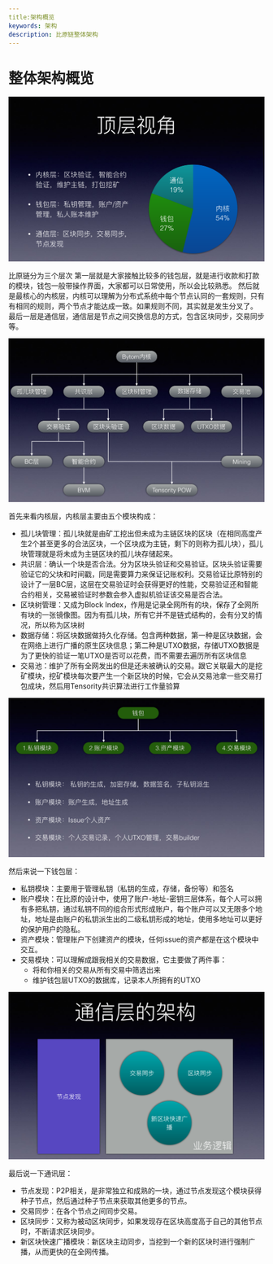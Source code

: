 ```yaml
---
title:架构概览
keywords: 架构
description: 比原链整体架构
---
```


# 整体架构概览

![](./img/bytom_overview.png)

比原链分为三个层次
第一层就是大家接触比较多的钱包层，就是进行收款和打款的模块，钱包一般带操作界面，大家都可以日常使用，所以会比较熟悉。
然后就是最核心的内核层，内核可以理解为分布式系统中每个节点认同的一套规则，只有有相同的规则，两个节点才能达成一致。如果规则不同，其实就是发生分叉了。
最后一层是通信层，通信层是节点之间交换信息的方式，包含区块同步，交易同步等。

![](./img/bytom_core.png)

首先来看内核层，内核层主要由五个模块构成：
-  孤儿块管理：孤儿块就是由矿工挖出但未成为主链区块的区块（在相同高度产生2个甚至更多的合法区块，一个区块成为主链，剩下的则称为孤儿块），孤儿块管理就是将未成为主链区块的孤儿块存储起来。
-  共识层：确认一个块是否合法。分为区块头验证和交易验证。区块头验证需要验证它的父块和时间戳，同是需要算力来保证记账权利。交易验证比原特别的设计了一层BC层，这层在交易验证时会获得更好的性能，交易验证还和智能合约相关，交易被验证时参数会参入虚拟机验证该交易是否合法。
-  区块树管理：又成为Block Index，作用是记录全网所有的块，保存了全网所有块的一张镜像图。因为有孤儿块，所有它并不是链式结构的，会有分叉的情况，所以称为区块树
-  数据存储：将区块数据做持久化存储。包含两种数据，第一种是区块数据，会在网络上进行广播的原生区块信息；第二种是UTXO数据，存储UTXO数据是为了更快的验证一笔UTXO是否可以花费，而不需要去遍历所有区块信息
-  交易池：维护了所有全网发出的但是还未被确认的交易。跟它关联最大的是挖矿模块，挖矿模块每次要产生一个新区块的时候，它会从交易池拿一些交易打包成块，然后用Tensority共识算法进行工作量验算

![](./img/bytom_wallet.png)

然后来说一下钱包层：
-  私钥模块：主要用于管理私钥（私钥的生成，存储，备份等）和签名
-  账户模块：在比原的设计中，使用了账户-地址-密钥三层体系，每个人可以拥有多把私钥，通过私钥不同的组合形式形成账户，每个账户可以又无限多个地址，地址是由账户的私钥派生出的二级私钥形成的地址，使用多地址可以更好的保护用户的隐私。
-  资产模块：管理账户下创建资产的模块，任何issue的资产都是在这个模块中交互。
-  交易模块：可以理解成跟我相关的交易数据，它主要做了两件事：
   -  将和你相关的交易从所有交易中筛选出来
   -  维护钱包层UTXO的数据库，记录本人所拥有的UTXO

![](./img/bytom_network.png)

最后说一下通讯层：
-  节点发现：P2P相关，是非常独立和成熟的一块，通过节点发现这个模块获得种子节点，然后通过种子节点来获取其他更多的节点。
-  交易同步：在各个节点之间同步交易。
-  区块同步：又称为被动区块同步，如果发现存在区块高度高于自己的其他节点时，不断请求区块同步。
-  新区块快速广播模块：新区块主动同步，当挖到一个新的区块时进行强制广播，从而更快的在全网传播。


